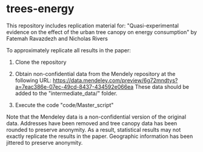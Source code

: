 # trees-energy

This repository includes replication material for:
"Quasi-experimental evidence on the effect of the urban tree canopy on energy consumption"
by Fatemah Ravazdezh and Nicholas Rivers

To approximately replicate all results in the paper:
1. Clone the repository

2. Obtain non-confidential data from the Mendely repository at the following URL:
https://data.mendeley.com/preview/6g72mndtys?a=7eac386e-07ec-49cd-8437-434592e066ea
These data should be added to the "intermediate_data/" folder.

3. Execute the code "code/Master_script"

Note that the Mendeley data is a non-confidential version of the original data. Addresses have been removed and tree canopy data has been rounded to preserve anonymity. As a result, statistical results may not exactly replicate the results in the paper. Geographic information has been jittered to preserve anonymity.
